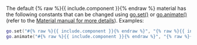 
The default {% raw %}{{ include.component }}{% endraw %} material has the following constants that can be changed using [go.set()](/ref/stable/go/#go.set) or [go.animate()](/ref/stable/go/#go.animate) (refer to the [Material manual for more details](/manuals/material/#vertex-and-fragment-constants)). Examples:
```lua
go.set("#{% raw %}{{ include.component }}{% endraw %}", "{% raw %}{{ include.variable }}{% endraw %}", vmath.vector4(1,0,0,1))
go.animate("#{% raw %}{{ include.component }}{% endraw %}", "{% raw %}{{ include.variable }}{% endraw %}", go.PLAYBACK_LOOP_PINGPONG, vmath.vector4(1,0,0,1), go.EASING_LINEAR, 2)
```
